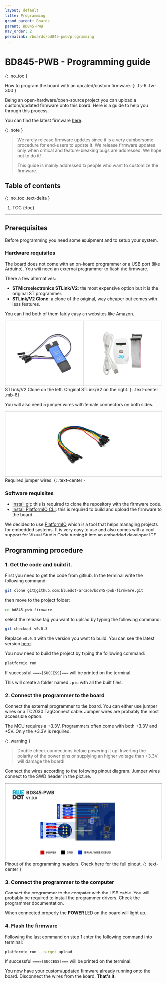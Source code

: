 ```yaml
---
layout: default
title: Programming
grand_parent: Boards
parent: BD845-PWB
nav_order: 2
permalink: /boards/bd845-pwb/programming
---
```


# BD845-PWB - Programming guide
{: .no_toc }

How to program the board with an updated/custom firmware.
{: .fs-6 .fw-300 }

Being an open-hardware/open-source project you can upload a custom/updated firmware onto this board. Here is a guide to help you through this process.

You can find the latest firmware [here][latest firmware].

{: .note }
> We rarely release firmware updates since it is a very cumbersome procedure for end-users to update it. We release firmware updates only when critical and feature-breaking bugs are addressed. We hope not to do it!
>
> This guide is mainly addressed to people who want to customize the firmware.

## Table of contents
{: .no_toc .text-delta }

1. TOC
{:toc}

---

## Prerequisites

Before programming you need some equipment and to setup your system.

### Hardware requisites

The board does not come with an on-board programmer or a USB port (like Arduino). You will need an external programmer to flash the firmware.

There a few alternatives:
- **STMicroelectronics STLink/V2**: the most expensive option but it is the original ST programmer.
- **STLink/V2 Clone**: a clone of the original, way cheaper but comes with less features.

You can find both of them fairly easy on websites like Amazon.

![STLink-V2-Clone-Vs-Original]
STLink/V2 Clone on the left. Original STLink/V2 on the right.
{: .text-center .mb-6}

You will also need 5 jumper wires with female connectors on both sides.

![Jumper wires female]
Required jumper wires.
{: .text-center }

### Software requisites

- [Install git][Install git]: this is required to clone the repository with the firmware code.
- [Install PlatformIO CLI][Install PlatformIO CLI]: this is required to build and upload the firmware to the board. 

We decided to use [PlatformIO] which is a tool that helps managing projects for embedded systems. It is very easy to use and also comes with a cool support for Visual Studio Code turning it into an embedded developer IDE.

## Programming procedure

### 1. Get the code and build it.

First you need to get the code from github. In the terminal write the following command:

```bash
git clone git@github.com:bluedot-arcade/bd845-pwb-firmware.git
```

then move to the project folder:

```bash
cd bd845-pwb-firmware
```

select the release tag you want to upload by typing the following command:

```bash
git checkout v0.0.3
```
Replace ```v0.0.3``` with the version you want to build. You can see the latest version [here][latest firmware].

You now need to build the project by typing the following command:
```bash
platformio run
```
If successful ```====[SUCCESS]===``` will be printed on the terminal.

This will create a folder named ```.pio``` with all the built files.

### 2. Connect the programmer to the board

Connect the external programmer to the board. You can either use jumper wires or a TC2030 TagConnect cable. Jumper wires are probably the most accessible option.

The MCU requires a +3.3V. Programmers often come with both +3.3V and +5V. Only the +3.3V is required.

{: .warning }
> Double check connections before powering it up! Inverting the polarity of the power pins or supplying an higher voltage than +3.3V will damage the board!

Connect the wires according to the following pinout diagram. Jumper wires connect to the SWD header in the picture.

![BD845-PWB-Programming-Wiring]
Pinout of the programming headers. Check [here][pinout diagram] for the full pinout.
{: .text-center }

### 3. Connect the programmer to the computer

Connect the programmer to the computer with the USB cable. You will probably be required to install the programmer drivers. Check the programmer documentation.

When connected properly the **POWER** LED on the board will light up.

### 4. Flash the firmware

Following the last command on step 1 enter the following command into terminal:
```bash
platformio run --target upload
```

If successful ```====[SUCCESS]===``` will be printed on the terminal.

You now have your custom/updated firmware already running onto the board. Disconnect the wires from the board. **That's it**.

[latest firmware]: https://github.com/bluedot-arcade/bd845-pwb-firmware/releases
[STLink-V2-Clone-Vs-Original]: /assets/images/stlink-v2-clone-vs-original.jpg
[Jumper wires female]: /assets/images/jumper-wires-female.jpg
[Install git]: https://git-scm.com/book/en/v2/Getting-Started-Installing-Git
[Install PlatformIO CLI]: https://docs.platformio.org/en/latest/core/index.html
[PlatformIO]: https://docs.platformio.org/en/latest/what-is-platformio.html
[pinout diagram]: /boards/bd845-pwb#pinout-diagram
[BD845-PWB-Programming-Wiring]: /assets/images/bd845-pwb-programming-wiring.jpg